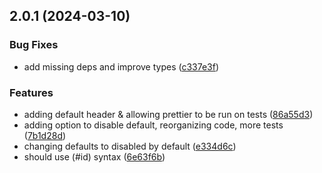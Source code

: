 ## 2.0.1 (2024-03-10)

### Bug Fixes

- add missing deps and improve types ([c337e3f](https://github.com/effector/remark-heading-id/commit/c337e3fbed5ec7ed786ae13a66ad004984943cbe))

### Features

- adding default header & allowing prettier to be run on tests ([86a55d3](https://github.com/effector/remark-heading-id/commit/86a55d3167ef3230daa77a60edfad6f3f539edd6))
- adding option to disable default, reorganizing code, more tests ([7b1d28d](https://github.com/effector/remark-heading-id/commit/7b1d28d4339dc687cccfbfe810a436b9d4200d6a))
- changing defaults to disabled by default ([e334d6c](https://github.com/effector/remark-heading-id/commit/e334d6c9ba737772be4fd35693e0613740c8263b))
- should use (#id) syntax ([6e63f6b](https://github.com/effector/remark-heading-id/commit/6e63f6bb1befa30136a57a9fbf09abb64b436ba7))
